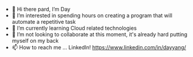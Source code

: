 - 👋 Hi there pard, I’m Day
- 👀 I’m interested in spending hours on creating a program that will automate a repetitive task
- 🌱 I’m currently learning Cloud related technologies
- 💞️ I’m not looking to collaborate at this moment, it's already hard putting myself on my back
- 📫 How to reach me ... LinkedIn! https://www.linkedin.com/in/dayyang/

<!---
Veiam/Veiam is a ✨ special ✨ repository because its `README.md` (this file) appears on your GitHub profile.
You can click the Preview link to take a look at your changes.
--->
